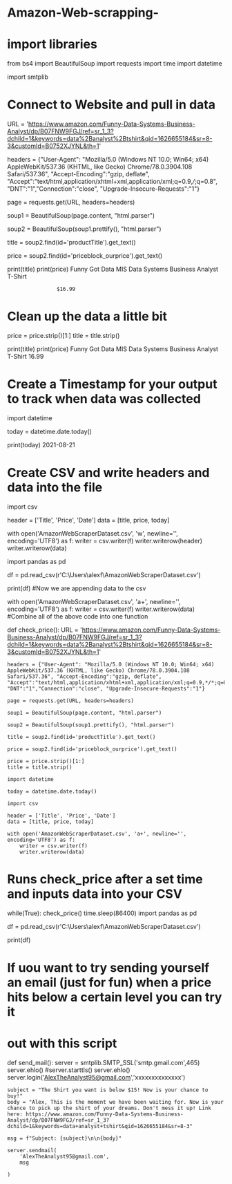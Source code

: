 # Amazon-Web-scrapping-
# import libraries 

from bs4 import BeautifulSoup
import requests
import time
import datetime

import smtplib
# Connect to Website and pull in data

URL = 'https://www.amazon.com/Funny-Data-Systems-Business-Analyst/dp/B07FNW9FGJ/ref=sr_1_3?dchild=1&keywords=data%2Banalyst%2Btshirt&qid=1626655184&sr=8-3&customId=B0752XJYNL&th=1'

headers = {"User-Agent": "Mozilla/5.0 (Windows NT 10.0; Win64; x64) AppleWebKit/537.36 (KHTML, like Gecko) Chrome/78.0.3904.108 Safari/537.36", "Accept-Encoding":"gzip, deflate", "Accept":"text/html,application/xhtml+xml,application/xml;q=0.9,*/*;q=0.8", "DNT":"1","Connection":"close", "Upgrade-Insecure-Requests":"1"}

page = requests.get(URL, headers=headers)

soup1 = BeautifulSoup(page.content, "html.parser")

soup2 = BeautifulSoup(soup1.prettify(), "html.parser")

title = soup2.find(id='productTitle').get_text()

price = soup2.find(id='priceblock_ourprice').get_text()


print(title)
print(price)
                   Funny Got Data MIS Data Systems Business Analyst T-Shirt
                  

                    $16.99
                   
# Clean up the data a little bit

price = price.strip()[1:]
title = title.strip()

print(title)
print(price)
Funny Got Data MIS Data Systems Business Analyst T-Shirt
16.99
# Create a Timestamp for your output to track when data was collected

import datetime

today = datetime.date.today()

print(today)
2021-08-21
# Create CSV and write headers and data into the file

import csv 

header = ['Title', 'Price', 'Date']
data = [title, price, today]


with open('AmazonWebScraperDataset.csv', 'w', newline='', encoding='UTF8') as f:
    writer = csv.writer(f)
    writer.writerow(header)
    writer.writerow(data)
    
import pandas as pd

df = pd.read_csv(r'C:\Users\alexf\AmazonWebScraperDataset.csv')

print(df)
#Now we are appending data to the csv

with open('AmazonWebScraperDataset.csv', 'a+', newline='', encoding='UTF8') as f:
    writer = csv.writer(f)
    writer.writerow(data)
#Combine all of the above code into one function


def check_price():
    URL = 'https://www.amazon.com/Funny-Data-Systems-Business-Analyst/dp/B07FNW9FGJ/ref=sr_1_3?dchild=1&keywords=data%2Banalyst%2Btshirt&qid=1626655184&sr=8-3&customId=B0752XJYNL&th=1'

    headers = {"User-Agent": "Mozilla/5.0 (Windows NT 10.0; Win64; x64) AppleWebKit/537.36 (KHTML, like Gecko) Chrome/78.0.3904.108 Safari/537.36", "Accept-Encoding":"gzip, deflate", "Accept":"text/html,application/xhtml+xml,application/xml;q=0.9,*/*;q=0.8", "DNT":"1","Connection":"close", "Upgrade-Insecure-Requests":"1"}

    page = requests.get(URL, headers=headers)

    soup1 = BeautifulSoup(page.content, "html.parser")

    soup2 = BeautifulSoup(soup1.prettify(), "html.parser")

    title = soup2.find(id='productTitle').get_text()

    price = soup2.find(id='priceblock_ourprice').get_text()

    price = price.strip()[1:]
    title = title.strip()

    import datetime

    today = datetime.date.today()
    
    import csv 

    header = ['Title', 'Price', 'Date']
    data = [title, price, today]

    with open('AmazonWebScraperDataset.csv', 'a+', newline='', encoding='UTF8') as f:
        writer = csv.writer(f)
        writer.writerow(data)
 
    
# Runs check_price after a set time and inputs data into your CSV

while(True):
    check_price()
    time.sleep(86400)
import pandas as pd

df = pd.read_csv(r'C:\Users\alexf\AmazonWebScraperDataset.csv')

print(df)
# If uou want to try sending yourself an email (just for fun) when a price hits below a certain level you can try it
# out with this script

def send_mail():
    server = smtplib.SMTP_SSL('smtp.gmail.com',465)
    server.ehlo()
    #server.starttls()
    server.ehlo()
    server.login('AlexTheAnalyst95@gmail.com','xxxxxxxxxxxxxx')
    
    subject = "The Shirt you want is below $15! Now is your chance to buy!"
    body = "Alex, This is the moment we have been waiting for. Now is your chance to pick up the shirt of your dreams. Don't mess it up! Link here: https://www.amazon.com/Funny-Data-Systems-Business-Analyst/dp/B07FNW9FGJ/ref=sr_1_3?dchild=1&keywords=data+analyst+tshirt&qid=1626655184&sr=8-3"
   
    msg = f"Subject: {subject}\n\n{body}"
    
    server.sendmail(
        'AlexTheAnalyst95@gmail.com',
        msg
     
    )
